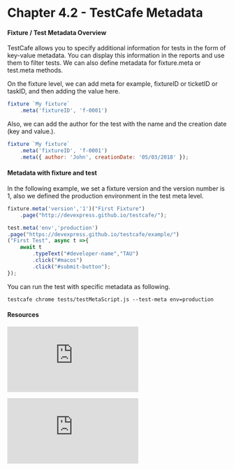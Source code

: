 # Chapter 4.2 - TestCafe Metadata

#### Fixture / Test Metadata Overview

TestCafe allows you to specify additional information for tests in the form of key-value metadata.
You can display this information in the reports and use them to filter tests. We can also define metadata for fixture.meta or test.meta methods.

On the fixture level, we can add meta for example, fixtureID or ticketID or taskID, and then adding the value here.

```javascript
fixture `My fixture`
    .meta('fixtureID', 'f-0001')
```

Also, we can add the author for the test with the name and the creation date (key and value.).

```javascript
fixture `My fixture`
    .meta('fixtureID', 'f-0001')
    .meta({ author: 'John', creationDate: '05/03/2018' });
```

#### Metadata with fixture and test

In the following example, we set a fixture version and the version number is 1, also we defined the production environment in the test meta level.

```javascript
fixture.meta('version','1')("First Fixture")
    .page("http://devexpress.github.io/testcafe/");

test.meta('env','production')
.page("https://devexpress.github.io/testcafe/example/")
("First Test", async t =>{
    await t
        .typeText("#developer-name","TAU")
        .click("#macos")
        .click("#submit-button");
});
```

You can run the test with specific metadata as following.

```
testcafe chrome tests/testMetaScript.js --test-meta env=production
```


#### Resources

![TestCafe - Organize Tests](https://devexpress.github.io/testcafe/documentation/guides/basic-guides/organize-tests.html)

![Source chapter 4.2](https://testautomationu.applitools.com/testcafe-tutorial/chapter4.2.html)

   
